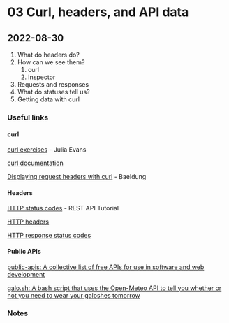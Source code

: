 # 03 Curl, headers, and API data

## 2022-08-30

1. What do headers do?
2. How can we see them?
	1. curl
	2. Inspector
3. Requests and responses
4. What do statuses tell us?
5. Getting data with curl

### Useful links

#### curl

[curl exercises](https://jvns.ca/blog/2019/08/27/curl-exercises/) - Julia Evans

[curl documentation](https://curl.se/)

[Displaying request headers with curl](https://www.baeldung.com/linux/curl-request-headers) - Baeldung

#### Headers

[HTTP status codes](https://www.restapitutorial.com/httpstatuscodes.html) - REST API Tutorial

[HTTP headers](https://developer.mozilla.org/en-US/docs/Web/HTTP/Headers)

[HTTP response status codes](https://developer.mozilla.org/en-US/docs/Web/HTTP/Status)

#### Public APIs

[public-apis: A collective list of free APIs for use in software and web development](https://github.com/public-apis/public-apis)

[galo.sh: A bash script that uses the Open-Meteo API to tell you whether or not you need to wear your galoshes tomorrow](https://github.com/jdmar3/galo.sh)

### Notes
